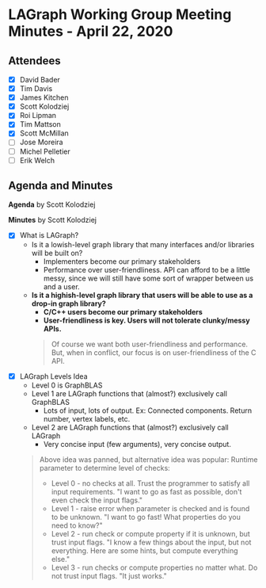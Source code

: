 # LAGraph Working Group Meeting Minutes - April 22, 2020

## Attendees
- [X] David Bader
- [X] Tim Davis
- [X] James Kitchen
- [X] Scott Kolodziej
- [X] Roi Lipman
- [X] Tim Mattson
- [X] Scott McMillan
- [ ] Jose Moreira
- [ ] Michel Pelletier
- [ ] Erik Welch

## Agenda and Minutes

**Agenda** by Scott Kolodziej

**Minutes** by Scott Kolodziej

- [X] What is LAGraph?
    * Is it a lowish-level graph library that many interfaces and/or libraries will be built on?
        - Implementers become our primary stakeholders
        - Performance over user-friendliness. API can afford to be a little messy, since we will still have some sort of wrapper between us and a user.
    * **Is it a highish-level graph library that users will be able to use as a drop-in graph library?**
        - **C/C++ users become our primary stakeholders**
        - **User-friendliness is key. Users will not tolerate clunky/messy APIs.**
        > Of course we want both user-friendliness and performance. But, when in conflict, our focus is on user-friendliness of the C API.
- [X] LAGraph Levels Idea
    * Level 0 is GraphBLAS
    * Level 1 are LAGraph functions that (almost?) exclusively call GraphBLAS
        - Lots of input, lots of output. Ex: Connected components. Return number, vertex labels, etc.
    * Level 2 are LAGraph functions that (almost?) exclusively call LAGraph
        - Very concise input (few arguments), very concise output.
    > Above idea was panned, but alternative idea was popular:
    > Runtime parameter to determine level of checks:
    >  * Level 0 - no checks at all. Trust the programmer to satisfy all input requirements. "I want to go as fast as possible, don't even check the input flags."
    >  * Level 1 - raise error when parameter is checked and is found to be unknown. "I want to go fast! What properties do you need to know?"
    >  * Level 2 - run check or compute property if it is unknown, but trust input flags. "I know a few things about the input, but not everything. Here are some hints, but compute everything else."
    >  * Level 3 - run checks or compute properties no matter what. Do not trust input flags. "It just works."
